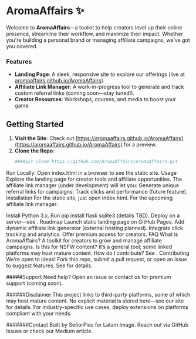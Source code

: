 # AromaAffairs ✨

Welcome to **AromaAffairs**—a toolkit to help creators level up their online presence, streamline their workflow, and maximize their impact. Whether you're building a personal brand or managing affiliate campaigns, we’ve got you covered.

### Features
- **Landing Page**: A sleek, responsive site to explore our offerings (live at [aromaaffairs.github.io/AromaAffairs](https://aromaaffairs.github.io/AromaAffairs)).
- **Affiliate Link Manager**: A work-in-progress tool to generate and track custom referral links (coming soon—stay tuned!).
- **Creator Resources**: Workshops, courses, and media to boost your game.

## Getting Started
1. **Visit the Site**: Check out [https://aromaaffairs.github.io/AromaAffairs](https://aromaaffairs.github.io/AromaAffairs) for a preview.
2. **Clone the Repo**:
   ```bash
   ####git clone https://github.com/AromaAffairs/AromaAffairs.git
Run Locally: Open index.html in a browser to see the static site.
Usage
Explore the landing page for creator tools and affiliate opportunities.
The affiliate link manager (under development) will let you:
Generate unique referral links for campaigns.
Track clicks and performance (future feature).
Installation
For the static site, just open index.html. For the upcoming affiliate link manager:

Install Python 3.x.
Run pip install flask sqlite3 (details TBD).
Deploy on a server—see .
Roadmap
 Launch static landing page on GitHub Pages.
 Add dynamic affiliate link generator (external hosting planned).
 Integrate click tracking and analytics.
 Offer premium access for creators.
FAQ
What is AromaAffairs? A toolkit for creators to grow and manage affiliate campaigns.
Is this for NSFW content? It’s a general tool; some linked platforms may host mature content.
How do I contribute? See .
Contributing
We’re open to ideas! Fork this repo, submit a pull request, or open an issue to suggest features. See  for details.

  #####Support
Need help? Open an issue or contact us for premium support (coming soon).

######Disclaimer
This project links to third-party platforms, some of which may host mature content. No explicit material is stored here—see our site for details. For industry-specific use cases, deploy extensions on platforms compliant with your needs.

#######Contact
Built by SeñorPies for Latam Image. Reach out via GitHub Issues or check our Medium article.
